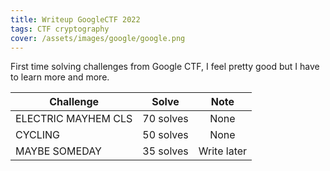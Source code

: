 ```yaml
---
title: Writeup GoogleCTF 2022
tags: CTF cryptography
cover: /assets/images/google/google.png
---
```


First time solving challenges from Google CTF, I feel pretty good but I have to learn more and more. 

| **Challenge** | **Solve** | **Note** |
|-----------|:-------:|:------:|
| ELECTRIC MAYHEM CLS | 70 solves | None |
| CYCLING | 50 solves | None |
| MAYBE SOMEDAY | 35 solves | Write later |

<!--more-->
